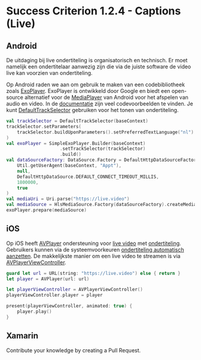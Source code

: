# Success Criterion 1.2.4 - Captions (Live)
## Android

De uitdaging bij live ondertiteling is organisatorisch en technisch. Er moet namelijk een ondertitelaar aanwezig zijn die via de juiste software de video live kan voorzien van ondertiteling.

Op Android raden we aan om gebruik te maken van een codebibliotheek zoals [ExoPlayer](https://github.com/google/ExoPlayer). ExoPlayer is ontwikkeld door Google en biedt een open-source alternatief voor de [MediaPlayer](https://developer.android.com/reference/android/media/MediaPlayer) van Android voor het afspelen van audio en video. In de [documentatie](https://exoplayer.dev/) zijn veel codevoorbeelden te vinden. Je kunt [DefaultTrackSelector](https://exoplayer.dev/doc/reference/index.html?com/google/android/exoplayer2/trackselection/DefaultTrackSelector.html) gebruiken voor het tonen van ondertiteling.

```kotlin
val trackSelector = DefaultTrackSelector(baseContext)
trackSelector.setParameters(
    trackSelector.buildUponParameters().setPreferredTextLanguage("nl")
)
val exoPlayer = SimpleExoPlayer.Builder(baseContext)
                    .setTrackSelector(trackSelector)
                    .build()
val dataSourceFactory: DataSource.Factory = DefaultHttpDataSourceFactory(
    Util.getUserAgent(baseContext, "Appt"), 
    null,
    DefaultHttpDataSource.DEFAULT_CONNECT_TIMEOUT_MILLIS,
    1800000,
    true
)
val mediaUri = Uri.parse("https://live.video")
val mediaSource = HlsMediaSource.Factory(dataSourceFactory).createMediaSource(mediaUri)
exoPlayer.prepare(mediaSource)
```
## iOS

Op iOS heeft [AVPlayer](https://developer.apple.com/documentation/avfoundation/avplayer) ondersteuning voor [live video](https://developer.apple.com/documentation/avfoundation/media_playback_and_selection/using_avfoundation_to_play_and_persist_http_live_streams) met [ondertiteling](https://developer.apple.com/documentation/avfoundation/media_playback_and_selection/adding_subtitles_and_alternative_audio_tracks). Gebruikers kunnen via de systeemvoorkeuren [ondertiteling automatisch aanzetten](https://support.apple.com/nl-nl/guide/iphone/iph3e2e23d1/ios). De makkelijkste manier om een live video te streamen is via [AVPlayerViewController](https://developer.apple.com/documentation/avkit/avplayerviewcontroller).

```swift
guard let url = URL(string: "https://live.video") else { return }
let player = AVPlayer(url: url)

let playerViewController = AVPlayerViewController()
playerViewController.player = player

present(playerViewController, animated: true) {
    player.play()
}
```
## Xamarin

Contribute your knowledge by creating a Pull Request.
